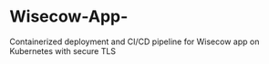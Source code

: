# Wisecow-App-
Containerized deployment and CI/CD pipeline for Wisecow app on Kubernetes with secure TLS
